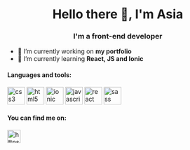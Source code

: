 <h1 align="center">Hello there 👋, I'm Asia</h1>
<h3 align="center">I'm a front-end developer</h3>

- 🔭 I’m currently working on **my portfolio**
- 🌱 I’m currently learning **React, JS and Ionic**

<h4>Languages and tools:</h4>
<p align="left"><img src="https://devicons.github.io/devicon/devicon.git/icons/css3/css3-original-wordmark.svg" alt="css3" width="40" height="40"/> <img src="https://devicons.github.io/devicon/devicon.git/icons/html5/html5-original-wordmark.svg" alt="html5" width="40" height="40"/> <img src="https://upload.wikimedia.org/wikipedia/commons/d/d1/Ionic_Logo.svg" alt="ionic" width="40" height="40"/> <img src="https://devicons.github.io/devicon/devicon.git/icons/javascript/javascript-original.svg" alt="javascript" width="40" height="40"/> <img src="https://devicons.github.io/devicon/devicon.git/icons/react/react-original-wordmark.svg" alt="react" width="40" height="40"/> <img src="https://devicons.github.io/devicon/devicon.git/icons/sass/sass-original.svg" alt="sass" width="40" height="40"/></p>

<h4>You can find me on:</h4>
<p>
<a href="https://linkedin.com/in/https://www.linkedin.com/in/joanna-skrzypczak/" target="blank"><img align="center" src="https://cdn.jsdelivr.net/npm/simple-icons@3.0.1/icons/linkedin.svg" alt="https://www.linkedin.com/in/joanna-skrzypczak/" height="30" width="30" /></a>
</p>
